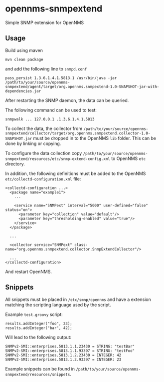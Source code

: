 # opennms-snmpextend
Simple SNMP extension for OpenNMS

## Usage
Build using maven
```
mvn clean package
```
and add the following line to `snmpd.conf`
```
pass_persist 1.3.6.1.4.1.5813.1 /usr/bin/java -jar /path/to/your/source/opennms-snmpextend/agent/target/org.opennms.snmpextend-1.0-SNAPSHOT-jar-with-dependencies.jar
```
After restarting the SNMP daemon, the data can be queried.

The following command can be used to test:
```
snmpwalk ... 127.0.0.1 .1.3.6.1.4.1.5813
```

To collect the data, the collector from `/path/to/your/source/opennms-snmpextend/collector/target/org.opennms.snmpextend.collector-1.0-SNAPSHOT.jar` must be dropped in to the OpenNMS `lib` folder.
This can be done by linking or copying.

To configure the data collection copy `/path/to/your/source/opennms-snmpextend/resources/etc/snmp-extend-config.xml` to OpenNMS `etc` directory.

In addition, the following definitions must be added to the OpenNMS `etc/collectd-configuration.xml` file:
```
<collectd-configuration ...>
  <package name="example1">
    ...

    <service name="SNMPext" interval="5000" user-defined="false" status="on">
      <parameter key="collection" value="default"/>
      <parameter key="thresholding-enabled" value="true"/>
    </service>
  </package>

  ...

  <collector service="SNMPext" class-name="org.opennms.snmpextend.collector.SnmpExtendCollector"/>

  ...
</collectd-configuration>
```

And restart OpenNMS.

## Snippets
All snippets must be placed in `/etc/smnp/opennms` and have a extension matching the scripting language used by the script.

Example `test.groovy` script:
```
results.addInteger("foo", 23);
results.addInteger("bar", 42);
```

Will lead to the following output:
```
SNMPv2-SMI::enterprises.5813.1.1.23430 = STRING: "testBar"
SNMPv2-SMI::enterprises.5813.1.1.93397 = STRING: "testFoo"
SNMPv2-SMI::enterprises.5813.1.2.23430 = INTEGER: 42
SNMPv2-SMI::enterprises.5813.1.2.93397 = INTEGER: 23
```

Example snippets can be found in `/path/to/your/source/opennms-snmpextend/resources/snippets`.
